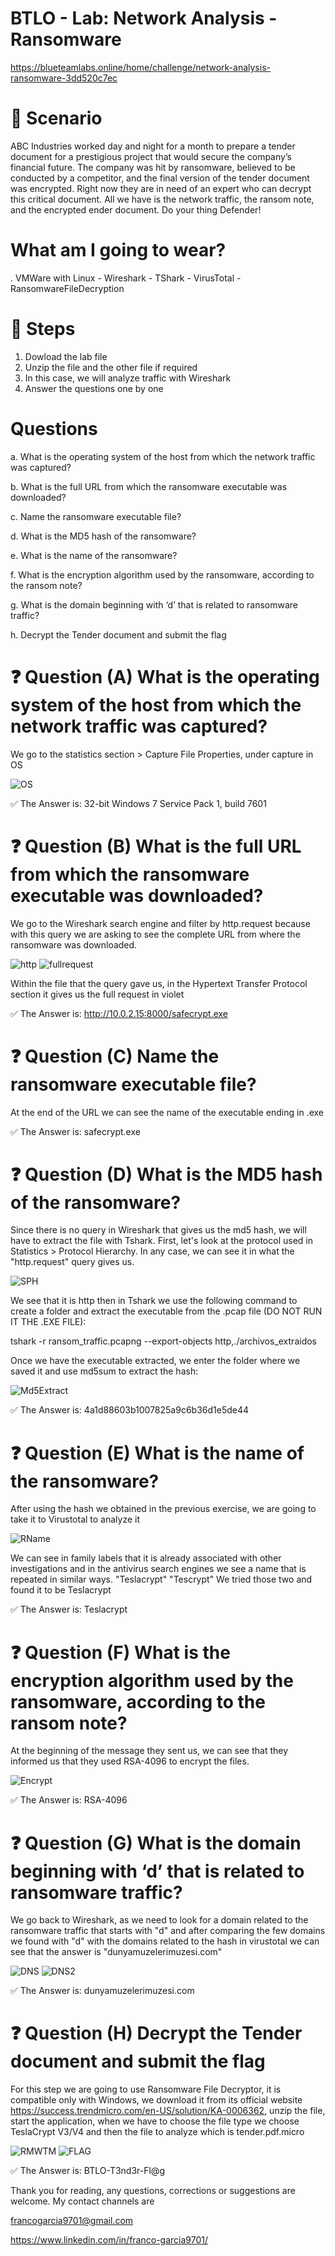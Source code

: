 # BTLO - Lab: Network Analysis - Ransomware

https://blueteamlabs.online/home/challenge/network-analysis-ransomware-3dd520c7ec

# 📝 Scenario
ABC Industries worked day and night for a month to prepare a tender document for a prestigious project that would secure the company’s financial future. The company was hit by ransomware, believed to be conducted by a competitor, and the final version of the tender document was encrypted. Right now they are in need of an expert who can decrypt this critical document. All we have is the network traffic, the ransom note, and the encrypted ender document. Do your thing Defender!​

# What am I going to wear?
. VMWare with Linux - Wireshark - TShark - VirusTotal - RansomwareFileDecryption

# 🔎 Steps
1. Dowload the lab file
2. Unzip the file and the other file if required
3. In this case, we will analyze traffic with Wireshark
4. Answer the questions one by one

# Questions
a. What is the operating system of the host from which the network traffic was captured? 

b. What is the full URL from which the ransomware executable was downloaded? 

c. Name the ransomware executable file? 

d. What is the MD5 hash of the ransomware? 

e. What is the name of the ransomware? 

f. What is the encryption algorithm used by the ransomware, according to the ransom note? 

g. What is the domain beginning with ‘d’ that is related to ransomware traffic? 

h. Decrypt the Tender document and submit the flag

# ❓ Question (A) What is the operating system of the host from which the network traffic was captured? 

We go to the statistics section > Capture File Properties, under capture in OS

![OS](https://github.com/FrancoGarciaC9701/Cibersecurity-Labs/blob/8423f68af8eb6d3ac1e08ae6eab6968eb5b6ba92/BTLO/NetworkAnalysis-Ransomware/Images/NAR-Statistics.png)

✅ The Answer is: 32-bit Windows 7 Service Pack 1, build 7601

# ❓ Question (B) What is the full URL from which the ransomware executable was downloaded? 

We go to the Wireshark search engine and filter by http.request because with this query we are asking to see the complete URL from where the ransomware was downloaded.

![http](https://github.com/FrancoGarciaC9701/Cibersecurity-Labs/blob/1e2a72ade786a2d7ac7a91d44c0e8eb3f43ad5e4/BTLO/NetworkAnalysis-Ransomware/Images/NAR-http.png)
![fullrequest](https://github.com/FrancoGarciaC9701/Cibersecurity-Labs/blob/1e2a72ade786a2d7ac7a91d44c0e8eb3f43ad5e4/BTLO/NetworkAnalysis-Ransomware/Images/NAR-fullrequest.png)

Within the file that the query gave us, in the Hypertext Transfer Protocol section it gives us the full request in violet

✅ The Answer is: http://10.0.2.15:8000/safecrypt.exe

# ❓ Question (C) Name the ransomware executable file?

At the end of the URL we can see the name of the executable ending in .exe

✅ The Answer is: safecrypt.exe

# ❓ Question (D) What is the MD5 hash of the ransomware? 

Since there is no query in Wireshark that gives us the md5 hash, we will have to extract the file with Tshark. First, let's look at the protocol used in Statistics > Protocol Hierarchy. In any case, we can see it in what the "http.request" query gives us.

![SPH](https://github.com/FrancoGarciaC9701/Cibersecurity-Labs/blob/c5727ee900780cabc41e4bb9a0275974a62c5d7e/BTLO/NetworkAnalysis-Ransomware/Images/NAR-extraction1.png)

We see that it is http then in Tshark we use the following command to create a folder and extract the executable from the .pcap file (DO NOT RUN IT THE .EXE FILE):

tshark -r  ransom_traffic.pcapng --export-objects http,./archivos_extraidos

Once we have the executable extracted, we enter the folder where we saved it and use md5sum to extract the hash:

![Md5Extract](https://github.com/FrancoGarciaC9701/Cibersecurity-Labs/blob/06690cea46084ac993a6a68da4aa7d3a17ed1786/BTLO/NetworkAnalysis-Ransomware/Images/NAR-md5extract.png.png)

✅ The Answer is: 4a1d88603b1007825a9c6b36d1e5de44

# ❓ Question (E) What is the name of the ransomware? 

After using the hash we obtained in the previous exercise, we are going to take it to Virustotal to analyze it

![RName](https://github.com/FrancoGarciaC9701/Cibersecurity-Labs/blob/526fff6d5771b8c4e966f64545beeeee26dcab53/BTLO/NetworkAnalysis-Ransomware/Images/NAR-ransomwarename.png)

We can see in family labels that it is already associated with other investigations and in the antivirus search engines we see a name that is repeated in similar ways. "Teslacrypt" "Tescrypt"
We tried those two and found it to be Teslacrypt

✅ The Answer is: Teslacrypt

# ❓ Question (F) What is the encryption algorithm used by the ransomware, according to the ransom note? 

At the beginning of the message they sent us, we can see that they informed us that they used RSA-4096 to encrypt the files.

![Encrypt](https://github.com/FrancoGarciaC9701/Cibersecurity-Labs/blob/2c1a2367bec7bf699e03811bb403990fe1d03d65/BTLO/NetworkAnalysis-Ransomware/Images/help_recover_instructions.png)

✅ The Answer is: RSA-4096

# ❓ Question (G) What is the domain beginning with ‘d’ that is related to ransomware traffic?

We go back to Wireshark, as we need to look for a domain related to the ransomware traffic that starts with "d" and after comparing the few domains we found with "d" with the domains related to the hash in virustotal we can see that the answer is "dunyamuzelerimuzesi.com"

![DNS](https://github.com/FrancoGarciaC9701/Cibersecurity-Labs/blob/930842e7ff6c5b65bcdae691c0fd0a970fe7022c/BTLO/NetworkAnalysis-Ransomware/Images/NAR-DNS.png)
![DNS2](https://github.com/FrancoGarciaC9701/Cibersecurity-Labs/blob/5505afcb554691c81a2ce19ee7629a50449c868c/BTLO/NetworkAnalysis-Ransomware/Images/NAR-DNSVT.png)

✅ The Answer is: dunyamuzelerimuzesi.com

# ❓ Question (H) Decrypt the Tender document and submit the flag

For this step we are going to use Ransomware File Decryptor, it is compatible only with Windows, we download it from its official website https://success.trendmicro.com/en-US/solution/KA-0006362, unzip the file, start the application, when we have to choose the file type we choose TeslaCrypt V3/V4 and then the file to analyze which is tender.pdf.micro


![RMWTM](https://github.com/FrancoGarciaC9701/Cibersecurity-Labs/blob/b5dab043c72af80d6e8632412b5f900b59efee61/BTLO/NetworkAnalysis-Ransomware/Images/Screenshot%202025-08-26%20182739.png)
![FLAG](https://github.com/FrancoGarciaC9701/Cibersecurity-Labs/blob/b5dab043c72af80d6e8632412b5f900b59efee61/BTLO/NetworkAnalysis-Ransomware/Images/Screenshot%202025-08-26%20182637.png)

✅ The Answer is: BTLO-T3nd3r-Fl@g

Thank you for reading, any questions, corrections or suggestions are welcome. My contact channels are

francogarcia9701@gmail.com

https://www.linkedin.com/in/franco-garcia9701/
